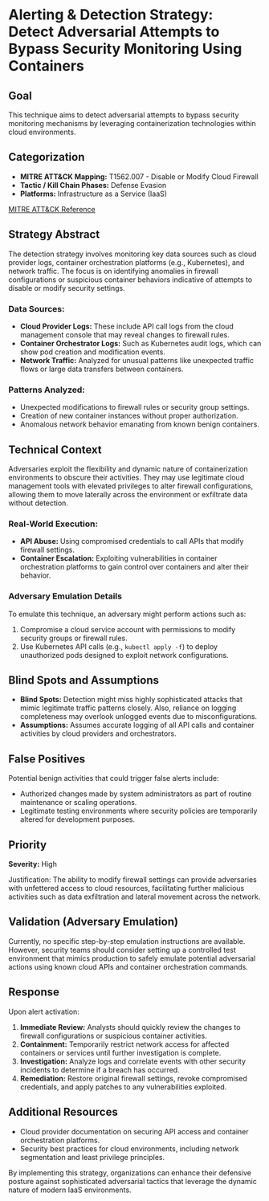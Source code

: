 # Alerting & Detection Strategy: Detect Adversarial Attempts to Bypass Security Monitoring Using Containers

## Goal

This technique aims to detect adversarial attempts to bypass security monitoring mechanisms by leveraging containerization technologies within cloud environments.

## Categorization

- **MITRE ATT&CK Mapping:** T1562.007 - Disable or Modify Cloud Firewall
- **Tactic / Kill Chain Phases:** Defense Evasion
- **Platforms:** Infrastructure as a Service (IaaS)
  
[MITRE ATT&CK Reference](https://attack.mitre.org/techniques/T1562/007)

## Strategy Abstract

The detection strategy involves monitoring key data sources such as cloud provider logs, container orchestration platforms (e.g., Kubernetes), and network traffic. The focus is on identifying anomalies in firewall configurations or suspicious container behaviors indicative of attempts to disable or modify security settings.

### Data Sources:

- **Cloud Provider Logs:** These include API call logs from the cloud management console that may reveal changes to firewall rules.
- **Container Orchestrator Logs:** Such as Kubernetes audit logs, which can show pod creation and modification events.
- **Network Traffic:** Analyzed for unusual patterns like unexpected traffic flows or large data transfers between containers.

### Patterns Analyzed:

- Unexpected modifications to firewall rules or security group settings.
- Creation of new container instances without proper authorization.
- Anomalous network behavior emanating from known benign containers.

## Technical Context

Adversaries exploit the flexibility and dynamic nature of containerization environments to obscure their activities. They may use legitimate cloud management tools with elevated privileges to alter firewall configurations, allowing them to move laterally across the environment or exfiltrate data without detection.

### Real-World Execution:

- **API Abuse:** Using compromised credentials to call APIs that modify firewall settings.
- **Container Escalation:** Exploiting vulnerabilities in container orchestration platforms to gain control over containers and alter their behavior.

### Adversary Emulation Details

To emulate this technique, an adversary might perform actions such as:

1. Compromise a cloud service account with permissions to modify security groups or firewall rules.
2. Use Kubernetes API calls (e.g., `kubectl apply -f`) to deploy unauthorized pods designed to exploit network configurations.

## Blind Spots and Assumptions

- **Blind Spots:** Detection might miss highly sophisticated attacks that mimic legitimate traffic patterns closely. Also, reliance on logging completeness may overlook unlogged events due to misconfigurations.
- **Assumptions:** Assumes accurate logging of all API calls and container activities by cloud providers and orchestrators.

## False Positives

Potential benign activities that could trigger false alerts include:

- Authorized changes made by system administrators as part of routine maintenance or scaling operations.
- Legitimate testing environments where security policies are temporarily altered for development purposes.

## Priority

**Severity:** High

Justification: The ability to modify firewall settings can provide adversaries with unfettered access to cloud resources, facilitating further malicious activities such as data exfiltration and lateral movement across the network.

## Validation (Adversary Emulation)

Currently, no specific step-by-step emulation instructions are available. However, security teams should consider setting up a controlled test environment that mimics production to safely emulate potential adversarial actions using known cloud APIs and container orchestration commands.

## Response

Upon alert activation:

1. **Immediate Review:** Analysts should quickly review the changes to firewall configurations or suspicious container activities.
2. **Containment:** Temporarily restrict network access for affected containers or services until further investigation is complete.
3. **Investigation:** Analyze logs and correlate events with other security incidents to determine if a breach has occurred.
4. **Remediation:** Restore original firewall settings, revoke compromised credentials, and apply patches to any vulnerabilities exploited.

## Additional Resources

- Cloud provider documentation on securing API access and container orchestration platforms.
- Security best practices for cloud environments, including network segmentation and least privilege principles.

By implementing this strategy, organizations can enhance their defensive posture against sophisticated adversarial tactics that leverage the dynamic nature of modern IaaS environments.